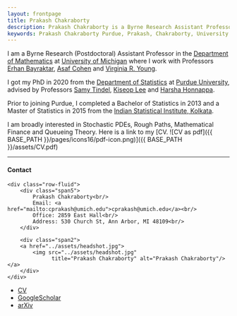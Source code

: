 ```yaml
---
layout: frontpage
title: Prakash Chakraborty
description: Prakash Chakraborty is a Byrne Research Assistant Professor at University of Michigan. 
keywords: Prakash Chakraborty Purdue, Prakash, Chakraborty, University of Michigan, mathematical finance, applied probability, probability, stochastic processes, rough path theory, operations research, Erhan Bayraktar, Samy Tindel, Harsha Honnappa, Kiseop Lee 
---
```


I am a Byrne Research (Postdoctoral) Assistant Professor in the <a href="https://lsa.umich.edu/math">Department of Mathematics</a> at <a href="https://umich.edu">University of Michigan</a> where I work with Professors <a href="https://sites.lsa.umich.edu/erhan/">Erhan Bayraktar</a>, <a href="https://sites.google.com/site/asafcohentau/">Asaf Cohen</a> and <a href="https://lsa.umich.edu/math/people/faculty/vryoung.html">Virginia R. Young</a>. 

I got my PhD in 2020 from the <a href="https://www.stat.purdue.edu/">Department of Statistics</a> at <a href="https://www.purdue.edu/">Purdue University</a>, advised by Professors <a href="https://www.math.purdue.edu/~stindel/">Samy Tindel</a>, <a href="https://www.stat.purdue.edu/~kiseop/">Kiseop Lee</a> and <a href="https://engineering.purdue.edu/SSL/about">Harsha Honnappa</a>. 

Prior to joining Purdue, I completed a Bachelor of Statistics in 2013 and a Master of Statistics in 2015 from the <a href="https://www.isical.ac.in/">Indian Statistical Institute, Kolkata</a>. 

I am broadly interested in Stochastic PDEs, Rough Paths, Mathematical Finance and Queueing Theory. Here is a link to my [CV. ![CV as pdf]({{ BASE_PATH }}/pages/icons16/pdf-icon.png)]({{ BASE_PATH }}/assets/CV.pdf)<br/>


---


<div class="container">
<h4><a name="contact"></a>Contact</h4>

    <div class="row-fluid">
        <div class="span5">
            Prakash Chakraborty<br/>
            Email: <a href="mailto:cprakash@umich.edu">cprakash@umich.edu</a><br/>
            Office: 2859 East Hall<br/>
            Address: 530 Church St, Ann Arbor, MI 48109<br/>
        </div>

        <div class="span2">
        <a href="../assets/headshot.jpg">
            <img src="../assets/headshot.jpg"
                  title="Prakash Chakraborty" alt="Prakash Chakraborty"/></a>
        </div>
    </div>
</div>

<div class="navbar">
  <div class="navbar-inner">
      <ul class="nav">
          <li><a href="{{ BASE_PATH }}/assets/CV.pdf">CV</a></li>
          <li><a href="https://scholar.google.com/citations?user=w_lng2oAAAAJ&hl=en&oi=ao">GoogleScholar</a></li>
	  <li><a href="https://arxiv.org/search/?query=chakraborty%2C+prakash&searchtype=author&source=header">arXiv</a></li>
      </ul>
  </div>
</div>
